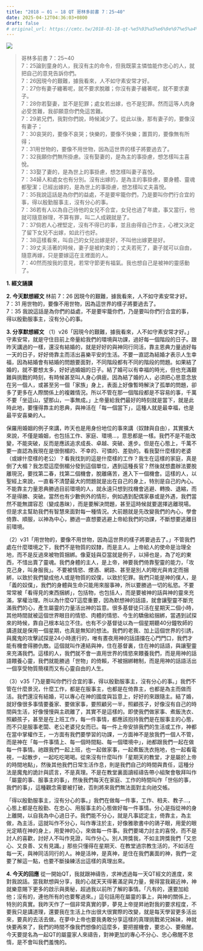 ```yaml
---
title: "2018 – 01 – 18 QT 哥林多前書 7：25~40"
date: 2025-04-12T04:36:03+0800
draft: false
# original_url: https://cmtc.tw/2018-01-18-qt-%e5%93%a5%e6%9e%97%e5%a4%9a%e5%89%8d%e6%9b%b8-7%ef%bc%9a2540
---
```


![](/images/qt.jpg)
> 哥林多前書 7：25\~40  
> 7：25論到童身的人，我沒有主的命令，但我既蒙主憐恤能作忠心的人，就把自己的意見告訴你們。  
> 7：26因現今的艱難，據我看來，人不如守素安常才好。  
> 7：27你有妻子纏著呢，就不要求脫離；你沒有妻子纏著呢，就不要求妻子。  
> 7：28你若娶妻，並不是犯罪；處女若出嫁，也不是犯罪。然而這等人肉身必受苦難，我卻願意你們免這苦難。  
> 7：29弟兄們，我對你們說，時候減少了。從此以後，那有妻子的，要像沒有妻子；  
> 7：30哀哭的，要像不哀哭；快樂的，要像不快樂；置買的，要像無有所得；  
> 7：31用世物的，要像不用世物，因為這世界的樣子將要過去了。  
> 7：32我願你們無所掛慮。沒有娶妻的，是為主的事掛慮，想怎樣叫主喜悅。  
> 7：33娶了妻的，是為世上的事掛慮，想怎樣叫妻子喜悅。  
> 7：34婦人和處女也有分別。沒有出嫁的，是為主的事掛慮，要身體、靈魂都聖潔；已經出嫁的，是為世上的事掛慮，想怎樣叫丈夫喜悅。  
> 7：35我說這話是為你們的益處，不是要牢籠你們，乃是要叫你們行合宜的事，得以殷勤服事主，沒有分心的事。  
> 7：36若有人以為自己待他的女兒不合宜，女兒也過了年歲，事又當行，他就可隨意辦理，不算有罪，叫二人成親就是了。  
> 7：37倘若人心裡堅定，沒有不得已的事，並且由得自己作主，心裡又決定了留下女兒不出嫁，如此行也好。  
> 7：38這樣看來，叫自己的女兒出嫁是好，不叫他出嫁更是好。  
> 7：39丈夫活著的時候，妻子是被約束的；丈夫若死了，妻子就可以自由，隨意再嫁，只是要嫁這在主裡面的人。  
> 7：40然而按我的意見，若常守節更有福氣。我也想自己是被神的靈感動了。

**1. 經文誦讀**

**2.  今天默想經文**
林前 7：26 因現今的艱難，據我看來，人不如守素安常才好。  
7：31 用世物的，要像不用世物，因為這世界的樣子將要過去了。  
7：35 我說這話是為你們的益處，不是要牢籠你們，乃是要叫你們行合宜的事，得以殷勤服事主，沒有分心的事。

**3. 分享默想經文**
（1）v26「因現今的艱難，據我看來，人不如守素安常才好。」守素安常，就是守住目前上帝量給我們的環境與功課，過好每一個階段的日子。跟昨天講過的一樣，還沒有結婚的，就是好好的與神同行同活，靠主恩典力量過好每一天的日子，好好倚靠主而活出喜樂平安的生活。不要一直認為結婚才表示人生幸福，因為結婚會有結婚的問題要面對，不同階段都有不同的階段的問題。如果結了婚的，就不要想太多，好好過婚姻的日子。結了婚可以有幸福的時光，但也充滿艱難與挑戰的時刻，有時候甚至叫人身心俱疲。因為結了婚的人，必須把心思意念放在另一個人，或甚至另一個「家族」身上，表面上好像暫時解決了孤單的問題，卻多了更多在人際關係上的複雜情況。所以不管在那一個階段都是不容易的事，千萬不要「坐這山，望那山，一事無成。」上帝量給我們最好的時刻就是當下，就是此時此地，要懂得靠主的恩典，與神活在「每一個當下」，這種人就是最幸福，也是最平安喜樂的人。

保羅用婚姻的例子來講，昨天也是用身份地位的事來講（奴隸與自由），其實擴大來說，不僅是婚姻，也包括工作、家庭、環境…，意思都是一樣。我們不是不能改變，不能突破，反而是應該追求成長、卓越、突破、進步。但是在心態上，千萬不要一直認為我現在是很倒楣的、不幸的、可憐的、差勁的。看我娶什麼樣的老婆（或嫁什麼樣的老公）？看我找到的這是什麼樣的工作？我生在這樣的家庭，真是倒了大楣？我怎麼這麼倒楣分發到這個單位，遇到這種長官？然後就想盡辦法要脫離現況，要找第二春，找第二個機會，脫離痛苦，進入下一個機會。這樣的人，以聖經上來說，一直看不清楚最大的問題就是出在自己的身上，特別是自己的內心。不能靠主力量恩典勝過目前環境的人，就永遠只想到找機會逃避、轉換、退縮，而不是得勝、突破。當然也有少數例外的情形，例如遇到配偶家暴或是外遇，我們當然不能無謂容忍（變成愚昧），而是要解決問題，甚至這時候就要選擇逃離現場。但是求主幫助我們有智慧來面對每一種情況。大前題就是先改變我們的內心，學會倚靠、順服，以神為中心，勝過一直想要逃避上帝給我們的功課，不斷想要逃離目前環境。

（2）v31「用世物的，要像不用世物，因為這世界的樣子將要過去了。」不管我們處在什麼環境之下，我們不是物質的奴隸，而是主人。上帝給人的使命是治理全地，而不是反過來被物質捆綁。像夏娃與亞當就是例子，以掃也是，為了吃的東西，不惜出賣了靈魂。我們身體的主人，是上帝，神要我們倚靠聖靈的能力，「攻克己身，叫身服我」。不要被情慾、煙酒、網路、甚至是別人的眼光與肯定而捆綁，以致於我們變成他人或是物質的奴僕，以致於犯罪。我們只能是神的僕人，是「義的奴僕」，我們的身體與生命只能用來服事神，所以要勝過一切的私慾。不要常常被「看得見的東西捆綁」，包括物，也包括人，而是要被神的話與神的靈來充滿，掌權治理。所以為什麼QT這麼重要，因為默想神的話語，就會讓聖靈不斷充滿我們的心，產生屬靈的力量活出神的旨意。很多基督徒只活在星期天二個小時，其他時間就被這個世界眼目的情慾、肉體的情慾、今生的驕傲給捆綁，當遇到試探來的時候，靠自己根本站立不住。也有不少基督徒以為一個星期聽40分鐘牧師的講道就是保用一個星期，也真是無知的想法。我們的老我、加上這個世界的引誘，與魔鬼的攻擊試探是24小時進行的，唯有晝夜用神的話語擋在心門門口，我們才能有機會得勝仇敵。這個就叫作連結與神，住在基督裏，住在神的話語，與讓聖靈來充滿我們。這樣的人，我們就不會一直用世界的情慾來餵養我們，而是用神的話語餵養心靈，我們就能勝過「世物」的倚賴，不被捆綁轄制，而是用神的話語活出一個享受物質簡樸而又有心靈自由的人生。

（3）v35「乃是要叫你們行合宜的事，得以殷勤服事主，沒有分心的事。」我們不管在什麼景況，什麼工作，都是在服事主，也都是在倚靠主，也都是為主而做而活。我們還沒有結婚，可以專心在神的國度與旨意上，好好的來跟隨主。結了婚，就好像很多事情要養家、要做家事，要照顧另一半，照顧孩子，好像沒有自己的時間與生活，好像慢慢與主疏離了，其實不是這樣的。即使我們做家事、煮飯洗衣、照顧孩子，甚至是在上班工作，每一件事情，都應該抱持我們是在服事主的心態，而不只是服事老闆、老公老婆兒女而已。每一件上帝安排我們的生活或工作，神都在當中掌權作王，一方面有我們要學習的功課，一方面神不是放我們一個人不管，而是神在「每一件事情上、每一個時間點、每一個環境中」，祂都跟我們一起在做每一件事情。祂跟我們一起上班，也一起做家事，一起煮飯洗衣拖地，也一起看電視，一起散步，一起吃吃喝喝。從來沒有什麼叫作「星期天的教堂，才是屬於上帝的時間地點」，然後其他我們日常生活作息，則是我們自己的時間與責任，這種分法是魔鬼的詭計與謊言，不是真理。不是在教堂裏面讀經禱告帶小組聚會敬拜叫作「屬靈的事、服事主的事」，然後我們每天在家庭、工作的時間叫作「世俗的事，我們的事」，這種觀念需要被打破，否則將來我們無法面對主向祂交帳。

「得以殷勤服事主，沒有分心的事。」我們在做每一件事，工作、相夫、教子…，心態上都是在殷勤、在忠心、用服事主的心態做好每一件事情。分心是指從神的身上離開，以自我為中心過日子。我們能不分心，就是凡事認定主，倚靠主，為主做，為主活，這就叫作不分心，叫作專注於主，好像雅歌書中的鴿子眼，用愛的眼光定睛在神的身上，用愛神的心，來做每一件事。我們要竭力討主的喜悅，而不是討人的喜歡，討好人不叫作見證，叫作分心。別人誇獎我，不如主誇獎我們「又忠心、又良善、又有見識。」那些只懂得在星期天、在教堂過宗教生活的，不如活在每一天，與神同活同行的人。神是活神，是真神，是住在我們裏面的神，我們一定要了解這一點，也要不斷操練活出這樣的真理出來。

**4. 今天的回應**
從一開始QT，我就跟神禱告，求神透過每一天QT經文的進度，來對我說話。當我默想與分享，我的心就天天得著滿足與力量，覺得當我親近神，神就樂意賜下更多的啟示與奧秘，超過我以前所了解的事情。「凡有的，還要加給他；沒有的，連他所有的也要奪過來。」這句話用在屬靈的事上，與神的關係上，特別的真實。我昨天作了一個非常真實的夢，夢見上帝提昇祂對我的要求程度，不要我只是講道理，還要我在生活上作出很大很實際的改變，就是每天學習更多活出來，要真的去活去做。在夢中上帝也要我勇敢分享這樣的真理挑戰弟兄姊妹，神就快要再來了，我們的時間不像我們想像的這麼多，要把握機會，要忠心、要儆醒。今天要提名為一起QT的屬靈家人來禱告，對神更加的專心不分心、忠心儆醒不怠惰，是不會叫我們羞愧的。
